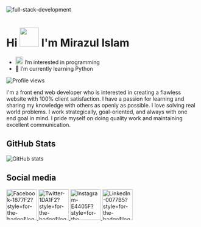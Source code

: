 <img src="https://devtechnosys.com/insights/wp-content/uploads/2021/07/full-stack-development.gif" alt="full-stack-development">

# Hi <img width="50" src="https://raw.githubusercontent.com/NoobMahbub/NoobMahbub/6183b40a51db4f4d49757634dd08a974f0d0e84c/Wave.gif"> I'm Mirazul Islam

- <img width="20" src="https://d3qhp42p4neron.cloudfront.net/ARCHIVE/animated/3.0/GIF/512/eyes.gif?Expires=1652821409&Signature=Hq5eq0kwMYSuRJ7n9t1KuYPGJm~aDlN0GdxcfeNpvV8qA9usxWl2VtBxvKZQWCGAkffpJqmkJ8hlI1AjPbS6mPESfiI5L6U4e3-a5VFjhL6RyN1KAJ~T3JWk-aexvHhGDpdJ6HuQRuVY9siUv4xiHAqAY8fpYINngzBcuIj7N7nWgMd8gR8P~AS1giajtCaJjeOYkwF6Ex8GNd1sFCZIP3VGD7ADrB4m8UsdFyJMZTp3k4hBkO3gLYH6KoMsk-m1pJAIdRi94-CS7oE-sTaiK~pWhzPuWzvcRB9ooGFYZwkaxaQdeJgXx2-PEbYN9pXOLLmuYeHFgyei1A8M6l6ICQ__&Key-Pair-Id=APKAIRGCVGOY7DOKYTJA" alt="eyes"> I’m interested in programming
- 🌱 I’m currently learning Python 

![Profile views](https://gpvc.arturio.dev/mirazulislamgit)

<p>
I'm a front end web developer who is interested in creating a flawless website with 100% client satisfaction. I have a passion for learning and sharing my knowledge with others as openly as possible. I love solving real world problems. I work strategically, goal-oriented, and always with one end goal in mind. I pride myself on doing quality work and maintaining excellent communication.
</p>

## GitHub Stats
![GitHub stats](https://github-readme-stats.vercel.app/api?username=mirazulislamgit&theme=radical&show_icons=true)


## Social media

<p align="left">
  <a href="https://www.facebook.com/mirazulislam.me/">
    <img width="80" src="https://img.shields.io/badge/Facebook-1877F2?style=for-the-badge&logo=facebook&logoColor=white" alt="Facebook-1877F2?style=for-the-badge&logo=facebook&logoColor=white" border="0">
  </a>
  
   <a href="https://twitter.com/MirazulIslma">
    <img width="80" src="https://img.shields.io/badge/Twitter-1DA1F2?style=for-the-badge&logo=twitter&logoColor=white" alt="Twitter-1DA1F2?style=for-the-badge&logo=twitter&logoColor=white" border="0">
  </a>
  
  <a href="https://www.instagram.com/mirazulislam.me/">
    <img width="80" src="https://img.shields.io/badge/Instagram-E4405F?style=for-the-badge&logo=instagram&logoColor=white" alt="Instagram-E4405F?style=for-the-badge&logo=instagram&logoColor=white" border="0">
  </a>
  
  <a href="https://www.linkedin.com/in/mirajul-islam-666245237/">
    <img width="80" src="https://img.shields.io/badge/LinkedIn-0077B5?style=for-the-badge&logo=linkedin&logoColor=white" alt="LinkedIn-0077B5?style=for-the-badge&logo=linkedin&logoColor=white" border="0">
  </a>
    
</p>  
